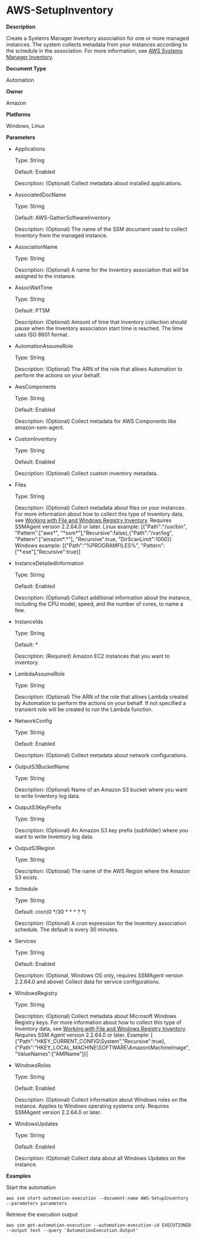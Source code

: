 # AWS\-SetupInventory<a name="automation-aws-setupinventory"></a>

**Description**

Create a Systems Manager Inventory association for one or more managed instances\. The system collects metadata from your instances according to the schedule in the association\. For more information, see [AWS Systems Manager Inventory](systems-manager-inventory.md)\.

**Document Type**

Automation

**Owner**

Amazon

**Platforms**

Windows, Linux

**Parameters**
+ Applications

  Type: String

  Default: Enabled

  Description: \(Optional\) Collect metadata about installed applications\.
+ AssociatedDocName

  Type: String

  Default: AWS\-GatherSoftwareInventory

  Description: \(Optional\) The name of the SSM document used to collect Inventory from the managed instance\.
+ AssociationName

  Type: String

  Description: \(Optional\) A name for the Inventory association that will be assigned to the instance\.
+ AssocWaitTime

  Type: String

  Default: PT5M

  Description: \(Optional\) Amount of time that Inventory collection should pause when the Inventory association start time is reached\. The time uses ISO 8601 format\.
+ AutomationAssumeRole

  Type: String

  Description: \(Optional\) The ARN of the role that allows Automation to perform the actions on your behalf\.
+ AwsComponents

  Type: String

  Default: Enabled

  Description: \(Optional\) Collect metadata for AWS Components like amazon\-ssm\-agent\.
+ CustomInventory

  Type: String

  Default: Enabled

  Description: \(Optional\) Collect custom inventory metadata\.
+ Files

  Type: String

  Description: \(Optional\) Collect metadata about files on your instances\. For more information about how to collect this type of Inventory data, see [Working with File and Windows Registry Inventory](sysman-inventory-file-and-registry.md)\. Requires SSMAgent version 2\.2\.64\.0 or later\. Linux example: \[\{"Path":"/usr/bin", "Pattern":\["aws\*", "\*ssm\*"\],"Recursive":false\},\{"Path":"/var/log", "Pattern":\["amazon\*\.\*"\], "Recursive":true, "DirScanLimit":1000\}\] Windows example: \[\{"Path":"%PROGRAMFILES%", "Pattern":\["\*\.exe"\],"Recursive":true\}\]
+ InstanceDetailedInformation

  Type: String

  Default: Enabled

  Description: \(Optional\) Collect additional information about the instance, including the CPU model, speed, and the number of cores, to name a few\.
+ InstanceIds

  Type: String

  Default: \*

  Description: \(Required\) Amazon EC2 instances that you want to inventory\.
+ LambdaAssumeRole

  Type: String

  Description: \(Optional\) The ARN of the role that allows Lambda created by Automation to perform the actions on your behalf\. If not specified a transient role will be created to run the Lambda function\.
+ NetworkConfig

  Type: String

  Default: Enabled

  Description: \(Optional\) Collect metadata about network configurations\.
+ OutputS3BucketName

  Type: String

  Description: \(Optional\) Name of an Amazon S3 bucket where you want to write Inventory log data\.
+ OutputS3KeyPrefix

  Type: String

  Description: \(Optional\) An Amazon S3 key prefix \(subfolder\) where you want to write Inventory log data\.
+ OutputS3Region

  Type: String

  Description: \(Optional\) The name of the AWS Region where the Amazon S3 exists\.
+ Schedule

  Type: String

  Default: cron\(0 \*/30 \* \* \* ? \*\)

  Description: \(Optional\) A cron expression for the Inventory association schedule\. The default is every 30 minutes\.
+ Services

  Type: String

  Default: Enabled

  Description: \(Optional, Windows OS only, requires SSMAgent version 2\.2\.64\.0 and above\) Collect data for service configurations\.
+ WindowsRegistry

  Type: String

  Description: \(Optional\) Collect metadata about Microsoft Windows Registry keys\. For more information about how to collect this type of Inventory data, see [Working with File and Windows Registry Inventory](sysman-inventory-file-and-registry.md)\. Requires SSM Agent version 2\.2\.64\.0 or later\. Example: \[ \{"Path":"HKEY\_CURRENT\_CONFIG\\System","Recursive":true\},\{"Path":"HKEY\_LOCAL\_MACHINE\\SOFTWARE\\Amazon\\MachineImage", "ValueNames":\["AMIName"\]\}\]
+ WindowsRoles

  Type: String

  Default: Enabled

  Description: \(Optional\) Collect information about Windows roles on the instance\. Applies to Windows operating systems only\. Requires SSMAgent version 2\.2\.64\.0 or later\.
+ WindowsUpdates

  Type: String

  Default: Enabled

  Description: \(Optional\) Collect data about all Windows Updates on the instance\.

**Examples**

Start the automation

```
aws ssm start-automation-execution --document-name AWS-SetupInventory --parameters parameters
```

Retrieve the execution output

```
aws ssm get-automation-execution --automation-execution-id EXECUTIONID --output text --query 'AutomationExecution.Output'
```